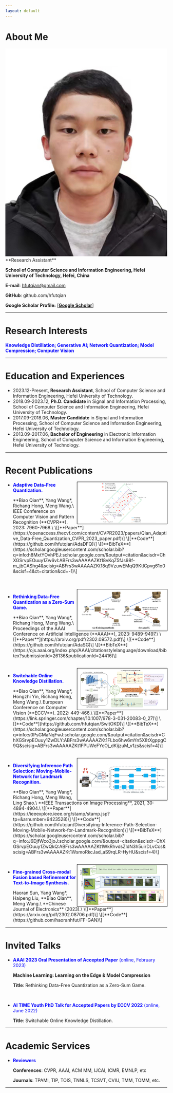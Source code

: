 ```yaml
---
layout: default
---
```



# About Me

<img class="profile-picture" src="biaoqian.jpg">
**Research Assistant**

**School of Computer Science and Information Engineering, Hefei University of Technology, Hefei, China**
   
**E-mail**: hfutqian@gmail.com

**GitHub**: github.com/hfutqian

**Google Scholar Profile:** \[[**Google Scholar**](https://scholar.google.com/citations?user=hSaWNR0AAAAJ)\]

---

# Research Interests
<p style="color: #0000FF;"><b>Knowledge Distillation; Generative AI; Network Quantization; Model Compression; Computer Vision </b></p>

---

# Education and Experiences



+ 2023.12-Present, **Research Assistant**, School of Computer Science and Information Engineering, Hefei University of Technology.
+ 2018.09-2023.12, **Ph.D. Candidate** in Signal and Information Processing, School of Computer Science and Information Engineering, Hefei University of Technology.
+ 2017.09-2018.06, **Master Candidate** in Signal and Information Processing, School of Computer Science and Information Engineering, Hefei University of Technology.
+ 2013.09-2017.06, **Bachelor of Engineering**  in Electronic Information Engineering, School of Computer Science and Information Engineering, Hefei University of Technology.

---

# Recent Publications
<img src="adadfq.png" style="width: 280px; height: auto; outline: 0.6px solid black;" align="right"/>

+ <p style="color: #0000FF;"><b>Adaptive Data-Free Quantization.</b></p>
  **Biao Qian**, Yang Wang*, Richang Hong, Meng Wang.\
  IEEE Conference on Computer Vision and Pattern Recognition (**CVPR**). 2023: 7960-7968.\
  \[[**Paper**](https://openaccess.thecvf.com/content/CVPR2023/papers/Qian_Adaptive_Data-Free_Quantization_CVPR_2023_paper.pdf)\]
  \[[**Code**](https://github.com/hfutqian/AdaDFQ)\]
  \[[**BibTeX**](https://scholar.googleusercontent.com/scholar.bib?q=info:h8MxtYOvhPEJ:scholar.google.com/&output=citation&scisdr=ChXGSrvpEOuuy1Zw6vI:ABFrs3wAAAAAZKt18vKqZ5fJs98f-m_jbCAShg4&scisig=ABFrs3wAAAAAZKt18q9VzuwEMqQ9KtICpvg61o0&scisf=4&ct=citation&cd=-1)\]

<br/>
<br/>


<img src="adasg.png" style="width: 280px; height: auto; outline: 0.6px solid black;" align="right"/>

+ <p style="color: #0000FF;"><b>Rethinking Data-Free Quantization as a Zero-Sum Game.</b></p>
  **Biao Qian**, Yang Wang*, Richang Hong, Meng Wang.\
  Proceedings of the AAAI Conference on Artificial Intelligence (**AAAI**), 2023: 9489-9497.\
  \[[**Paper**](https://arxiv.org/pdf/2302.09572.pdf)\]
  \[[**Code**](https://github.com/hfutqian/AdaSG)\]
  \[[**BibTeX**](https://ojs.aaai.org/index.php/AAAI/citationstylelanguage/download/bibtex?submissionId=26136&publicationId=24416)\]

<br/>


<img src="switokd.png" style="width: 280px; height: auto; outline: 0.6px solid black;" align="right"/>

+ <p style="color: #0000FF;"><b>Switchable Online Knowledge Distillation.</b></p> 
  **Biao Qian**, Yang Wang*, Hongzhi Yin, Richang Hong, Meng Wang.\
  European Conference on Computer Vision (**ECCV**). 2022: 449-466.\
  \[[**Paper**](https://link.springer.com/chapter/10.1007/978-3-031-20083-0_27)\]
  \[[**Code**](https://github.com/hfutqian/SwitOKD)\]
  \[[**BibTeX**](https://scholar.googleusercontent.com/scholar.bib?q=info:s0PsGMaNqFwJ:scholar.google.com/&output=citation&scisdr=ChXGSrvpEOuuy1ZwDLY:ABFrs3wAAAAAZKt1FLbo6hw6mYn5X8tXgppgC9Q&scisig=ABFrs3wAAAAAZKt1FPUWeFYcOj_dKijzuM_v1zs&scisf=4)\]

<br/>


<img src="m2net.png" style="width: 280px; height: auto; outline: 0.6px solid black;" align="right"/>

+ <p style="color: #0000FF;"><b>Diversifying Inference Path Selection: Moving-Mobile-Network for Landmark Recognition.</b></p> 
  **Biao Qian**, Yang Wang*, Richang Hong, Meng Wang, Ling Shao.\
  **IEEE Transactions on Image Processing**, 2021, 30: 4894-4904.\
  \[[**Paper**](https://ieeexplore.ieee.org/stamp/stamp.jsp?tp=&arnumber=9423528)\]
  \[[**Code**](https://github.com/hfutqian/Diversifying-Inference-Path-Selection-Moving-Mobile-Network-for-Landmark-Recognition)\]
  \[[**BibTeX**](https://scholar.googleusercontent.com/scholar.bib?q=info:J6DjfWco3joJ:scholar.google.com/&output=citation&scisdr=ChXGSrvpEOuuy1ZwQkQ:ABFrs3wAAAAAZKt1WkRhvdsZldN3h5uirDLvCcs&scisig=ABFrs3wAAAAAZKt1WsmoRkcJad_aS9rqLR-HyHU&scisf=4)\]

<br/>


<img src="ffgan.png" style="width: 280px; height: auto; outline: 0.6px solid black;" align="right"/>

+ <p style="color: #0000FF;"><b>Fine-grained Cross-modal Fusion based Refinement for Text-to-Image Synthesis.</b></p> 
  Haoran Sun, Yang Wang*, Haipeng Liu, **Biao Qian**, Meng Wang.\
  **Chinese Journal of Electronics** (2023).\
  \[[**Paper**](https://arxiv.org/pdf/2302.08706.pdf)\]
  \[[**Code**](https://github.com/haoranhfut/FF-GAN)\]


  <br/>


---



# Invited Talks
+ <p style="color: #0000FF;"><b>AAAI 2023 Oral Presentation of Accepted Paper</b> (online, February 2023)</p>

  **Machine Learning: Learning on the Edge & Model Compression**
  
  **Title**:  Rethinking Data-Free Quantization as a Zero-Sum Game.

  <br/>

+ <p style="color: #0000FF;"><b>AI TIME Youth PhD Talk for Accepted Papers by ECCV 2022</b> (online, June 2022)</p>
  
  **Title**: Switchable Online Knowledge Distillation.

---




# Academic Services

+ <p style="color: #0000FF;"><b>Reviewers</b></p>

  **Conferences**: CVPR, AAAI, ACM MM, IJCAI, ICMR, EMNLP, etc
  
  **Journals**: TPAMI, TIP, TOIS, TNNLS, TCSVT, CVIU, TMM, TOMM, etc.
  

---





